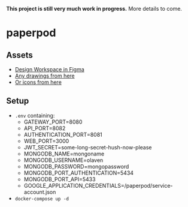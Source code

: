 __This project is still very much work in progress.__ More details to come.

# paperpod 
## Assets
* [Design Workspace in Figma](https://www.figma.com/file/VSrR5BIGv7BkliMdcwvA8q/Paperpod?node-id=0%3A1)
* [Any drawings from here](https://undraw.co/illustrations)
* [Or icons from here](https://feathericons.com/)

## Setup 
* `.env` containing: 
  * GATEWAY_PORT=8080
  * API_PORT=8082
  * AUTHENTICATION_PORT=8081
  * WEB_PORT=3000
  * JWT_SECRET=some-long-secret-hush-now-please
  * MONGODB_NAME=mongoname
  * MONGODB_USERNAME=olaven
  * MONGODB_PASSWORD=mongopassword
  * MONGODB_PORT_AUTHENTICATION=5434
  * MONGODB_PORT_API=5433
  * GOOGLE_APPLICATION_CREDENTIALS=/paperpod/service-account.json 
* `docker-compose up -d`
